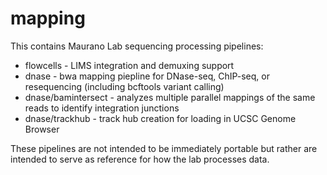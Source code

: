 # mapping

This contains Maurano Lab sequencing processing pipelines:
* flowcells - LIMS integration and demuxing support
* dnase - bwa mapping piepline for DNase-seq, ChIP-seq, or resequencing (including bcftools variant calling)
* dnase/bamintersect - analyzes multiple parallel mappings of the same reads to identify integration junctions
* dnase/trackhub - track hub creation for loading in UCSC Genome Browser

These pipelines are not intended to be immediately portable but rather are intended to serve as reference for how the lab processes data.
